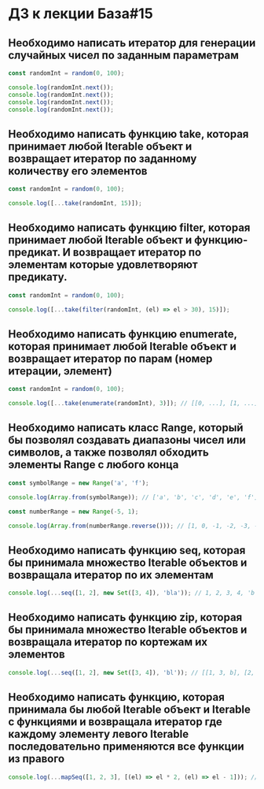 # ДЗ к лекции База#15

## Необходимо написать итератор для генерации случайных чисел по заданным параметрам

```js
const randomInt = random(0, 100);

console.log(randomInt.next());
console.log(randomInt.next());
console.log(randomInt.next());
console.log(randomInt.next());
```

## Необходимо написать функцию take, которая принимает любой Iterable объект и возвращает итератор по заданному количеству его элементов

```js
const randomInt = random(0, 100);

console.log([...take(randomInt, 15)]);
```

## Необходимо написать функцию filter, которая принимает любой Iterable объект и функцию-предикат. И возвращает итератор по элементам которые удовлетворяют предикату.

```js
const randomInt = random(0, 100);

console.log([...take(filter(randomInt, (el) => el > 30), 15)]);
```

## Необходимо написать функцию enumerate, которая принимает любой Iterable объект и возвращает итератор по парам (номер итерации, элемент)

```js
const randomInt = random(0, 100);

console.log([...take(enumerate(randomInt), 3)]); // [[0, ...], [1, ...], [2, ...]]
```

## Необходимо написать класс Range, который бы позволял создавать диапазоны чисел или символов, а также позволял обходить элементы Range с любого конца
   
```js
const symbolRange = new Range('a', 'f');

console.log(Array.from(symbolRange)); // ['a', 'b', 'c', 'd', 'e', 'f']

const numberRange = new Range(-5, 1);

console.log(Array.from(numberRange.reverse())); // [1, 0, -1, -2, -3, -4, -5]
```

## Необходимо написать функцию seq, которая бы принимала множество Iterable объектов и возвращала итератор по их элементам

```js
console.log(...seq([1, 2], new Set([3, 4]), 'bla')); // 1, 2, 3, 4, 'b', 'l', 'a'
```

## Необходимо написать функцию zip, которая бы принимала множество Iterable объектов и возвращала итератор по кортежам их элементов

```js
console.log(...seq([1, 2], new Set([3, 4]), 'bl')); // [[1, 3, b], [2, 4, 'l']]
```

## Необходимо написать функцию, которая принимала бы любой Iterable объект и Iterable с функциями и возвращала итератор где каждому элементу левого Iterable последовательно применяются все функции из правого

```js
console.log(...mapSeq([1, 2, 3], [(el) => el * 2, (el) => el - 1])); // [1, 3, 5]
```
